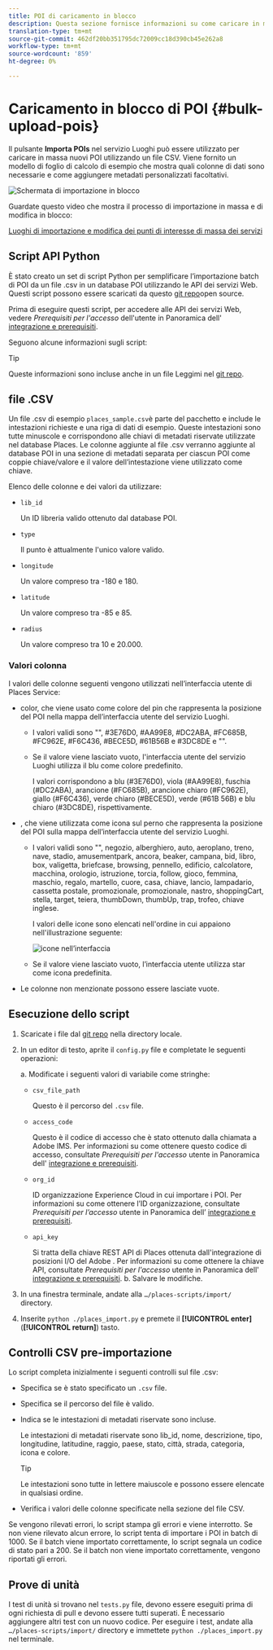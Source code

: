 ```yaml
---
title: POI di caricamento in blocco
description: Questa sezione fornisce informazioni su come caricare in massa i POI.
translation-type: tm+mt
source-git-commit: 462df20bb351795dc72009cc18d390cb45e262a8
workflow-type: tm+mt
source-wordcount: '859'
ht-degree: 0%

---
```



# Caricamento in blocco di POI {#bulk-upload-pois}

Il pulsante **Importa POIs** nel servizio Luoghi può essere utilizzato per caricare in massa nuovi POI utilizzando un file CSV. Viene fornito un modello di foglio di calcolo di esempio che mostra quali colonne di dati sono necessarie e come aggiungere metadati personalizzati facoltativi.

![Schermata di importazione in blocco](/help/assets/Bulk-import.png)

Guardate questo video che mostra il processo di importazione in massa e di modifica in blocco:

<!--I changed this embed to a link to pass validation. We should not link to youtube videos, so please upload this to MCP-->

[Luoghi di importazione e modifica dei punti di interesse di massa dei servizi](https://www.youtube.com/watch?v=75qVtirsXhg)

## Script API Python

È stato creato un set di script Python per semplificare l’importazione batch di POI da un file .csv in un database POI utilizzando le API dei servizi Web. Questi script possono essere scaricati da questo [git repo](https://github.com/adobe/places-scripts)open source.

Prima di eseguire questi script, per accedere alle API dei servizi Web, vedere *Prerequisiti per l&#39;accesso* dell&#39;utente in Panoramica dell&#39; [integrazione e prerequisiti](/help/web-service-api/adobe-i-o-integration.md).

Seguono alcune informazioni sugli script:

>[!TIP]
>
>Queste informazioni sono incluse anche in un file Leggimi nel [git repo](https://github.com/adobe/places-scripts).

## file .CSV

Un file .csv di esempio `places_sample.csv`è parte del pacchetto e include le intestazioni richieste e una riga di dati di esempio. Queste intestazioni sono tutte minuscole e corrispondono alle chiavi di metadati riservate utilizzate nel database Places. Le colonne aggiunte al file .csv verranno aggiunte al database POI in una sezione di metadati separata per ciascun POI come coppie chiave/valore e il valore dell’intestazione viene utilizzato come chiave.

Elenco delle colonne e dei valori da utilizzare:

* `lib_id`

   Un ID libreria valido ottenuto dal database POI.

* `type`

   Il punto è attualmente l&#39;unico valore valido.

* `longitude`

   Un valore compreso tra -180 e 180.

* `latitude`

   Un valore compreso tra -85 e 85.

* `radius`

   Un valore compreso tra 10 e 20.000.

### Valori colonna

I valori delle colonne seguenti vengono utilizzati nell’interfaccia utente di Places Service:

* color, che viene usato come colore del pin che rappresenta la posizione del POI nella mappa dell’interfaccia utente del servizio Luoghi.
   * I valori validi sono &quot;&quot;, #3E76D0, #AA99E8, #DC2ABA, #FC685B, #FC962E, #F6C436, #BECE5D, #61B56B e #3DC8DE e &quot;&quot;.
   * Se il valore viene lasciato vuoto, l&#39;interfaccia utente del servizio Luoghi utilizza il blu come colore predefinito.

      I valori corrispondono a blu (#3E76D0), viola (#AA99E8), fuschia (#DC2ABA), arancione (#FC685B), arancione chiaro (#FC962E), giallo (#F6C436), verde chiaro (#BECE5D), verde (#61B 56B) e blu chiaro (#3DC8DE), rispettivamente.

* , che viene utilizzata come icona sul perno che rappresenta la posizione del POI sulla mappa dell’interfaccia utente del servizio Luoghi.

   * I valori validi sono &quot;&quot;, negozio, alberghiero, auto, aeroplano, treno, nave, stadio, amusementpark, ancora, beaker, campana, bid, libro, box, valigetta, briefcase, browsing, pennello, edificio, calcolatore, macchina, orologio, istruzione, torcia, follow, gioco, femmina, maschio, regalo, martello, cuore, casa, chiave, lancio, lampadario, cassetta postale, promozionale, promozionale, nastro, shoppingCart, stella, target, teiera, thumbDown, thumbUp, trap, trofeo, chiave inglese.

      I valori delle icone sono elencati nell&#39;ordine in cui appaiono nell&#39;illustrazione seguente:

      ![icone nell’interfaccia](/help/assets/UI_icons.png)

   * Se il valore viene lasciato vuoto, l’interfaccia utente utilizza star come icona predefinita.

* Le colonne non menzionate possono essere lasciate vuote.

## Esecuzione dello script

1. Scaricate i file dal [git repo](https://github.com/adobe/places-scripts) nella directory locale.
1. In un editor di testo, aprite il `config.py` file e completate le seguenti operazioni:

   a. Modificate i seguenti valori di variabile come stringhe:

   * `csv_file_path`

      Questo è il percorso del `.csv` file.

   * `access_code`

      Questo è il codice di accesso che è stato ottenuto dalla chiamata a  Adobe IMS. Per informazioni su come ottenere questo codice di accesso, consultate *Prerequisiti per l&#39;accesso* utente in Panoramica dell&#39; [integrazione e prerequisiti](/help/web-service-api/adobe-i-o-integration.md).

   * `org_id`

      ID organizzazione Experience Cloud  in cui importare i POI. Per informazioni su come ottenere l’ID organizzazione, consultate *Prerequisiti per l’accesso* utente in Panoramica dell’ [integrazione e prerequisiti](/help/web-service-api/adobe-i-o-integration.md).

   * `api_key`

      Si tratta della chiave REST API di Places ottenuta dall&#39;integrazione di posizioni I/O del Adobe . Per informazioni su come ottenere la chiave API, consultate *Prerequisiti per l&#39;accesso* utente in Panoramica dell&#39; [integrazione e prerequisiti](/help/web-service-api/adobe-i-o-integration.md).
   b. Salvare le modifiche.

1. In una finestra terminale, andate alla `…/places-scripts/import/` directory.
1. Inserite `python ./places_import.py` e premete il **[!UICONTROL enter]** (**[!UICONTROL return]**) tasto.


## Controlli CSV pre-importazione

Lo script completa inizialmente i seguenti controlli sul file .csv:

* Specifica se è stato specificato un `.csv` file.
* Specifica se il percorso del file è valido.
* Indica se le intestazioni di metadati riservate sono incluse.

   Le intestazioni di metadati riservate sono lib_id, nome, descrizione, tipo, longitudine, latitudine, raggio, paese, stato, città, strada, categoria, icona e colore.

   >[!TIP]
   >
   >Le intestazioni sono tutte in lettere maiuscole e possono essere elencate in qualsiasi ordine.

* Verifica i valori delle colonne specificate nella sezione del file CSV.

Se vengono rilevati errori, lo script stampa gli errori e viene interrotto. Se non viene rilevato alcun errore, lo script tenta di importare i POI in batch di 1000. Se il batch viene importato correttamente, lo script segnala un codice di stato pari a 200. Se il batch non viene importato correttamente, vengono riportati gli errori.

## Prove di unità

I test di unità si trovano nel `tests.py` file, devono essere eseguiti prima di ogni richiesta di pull e devono essere tutti superati. È necessario aggiungere altri test con un nuovo codice. Per eseguire i test, andate alla `…/places-scripts/import/` directory e immettete `python ./places_import.py` nel terminale.
